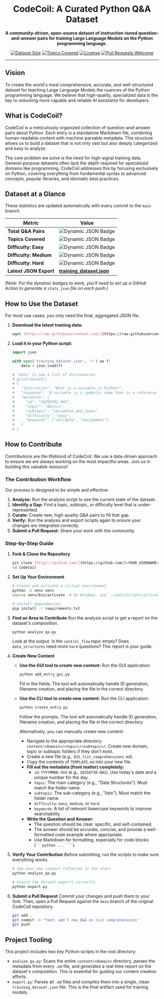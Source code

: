 <div align="center">

# CodeCoil: A Curated Python Q&A Dataset

**A community-driven, open-source dataset of instruction-tuned question-and-answer pairs for training Large Language Models on the Python programming language.**

</div>

<div align="center">

[![Dataset Size](https://img.shields.io/badge/dynamic/json?url=https%3A%2F%2Fraw.githubusercontent.com%2F<YOUR_USERNAME>%2FCodeCoil%2Fmain%2Fstats.json&query=%24.total_entries&label=Q%26A%20Pairs&color=blueviolet)](https://github.com/<YOUR_USERNAME>/CodeCoil)
[![Topics Covered](https://img.shields.io/badge/dynamic/json?url=https%3A%2F%2Fraw.githubusercontent.com%2F<YOUR_USERNAME>%2FCodeCoil%2Fmain%2Fstats.json&query=%24.total_topics&label=Topics&color=blue)](https://github.com/<YOUR_USERNAME>/CodeCoil/tree/main/content/python)
[![License](https://img.shields.io/badge/License-MIT-green.svg)](https://opensource.org/licenses/MIT)
[![Pull Requests Welcome](https://img.shields.io/badge/PRs-welcome-brightgreen.svg?style=flat-square)](http://makeapullrequest.com)

</div>

---

## Vision

To create the world's most comprehensive, accurate, and well-structured dataset for teaching Large Language Models the nuances of the Python programming language. We believe that high-quality, specialized data is the key to unlocking more capable and reliable AI assistants for developers.

## What is CodeCoil?

CodeCoil is a meticulously organized collection of question-and-answer pairs about Python. Each entry is a standalone Markdown file, combining human-readable content with machine-parsable metadata. This structure allows us to build a dataset that is not only vast but also deeply categorized and easy to analyze.

The core problem we solve is the need for high-signal training data. General-purpose datasets often lack the depth required for specialized domains like programming. CodeCoil addresses this by focusing exclusively on Python, covering everything from fundamental syntax to advanced concepts, popular libraries, and idiomatic best practices.

## Dataset at a Glance

These statistics are updated automatically with every commit to the `main` branch.

| Metric                  | Value                                                                                                                                                             |
| ----------------------- | ----------------------------------------------------------------------------------------------------------------------------------------------------------------- |
| **Total Q&A Pairs** | ![Dynamic JSON Badge](https://img.shields.io/badge/dynamic/json?url=https%3A%2F%2Fraw.githubusercontent.com%2F<YOUR_USERNAME>%2FCodeCoil%2Fmain%2Fstats.json&query=%24.total_entries&label=)                                                                                                                                                           |
| **Topics Covered** | ![Dynamic JSON Badge](https://img.shields.io/badge/dynamic/json?url=https%3A%2F%2Fraw.githubusercontent.com%2F<YOUR_USERNAME>%2FCodeCoil%2Fmain%2Fstats.json&query=%24.total_topics&label=)                                                                                                                                                           |
| **Difficulty: Easy** | ![Dynamic JSON Badge](https://img.shields.io/badge/dynamic/json?url=https%3A%2F%2Fraw.githubusercontent.com%2F<YOUR_USERNAME>%2FCodeCoil%2Fmain%2Fstats.json&query=%24.difficulty.easy&label=)                                                                                                                                                         |
| **Difficulty: Medium** | ![Dynamic JSON Badge](https://img.shields.io/badge/dynamic/json?url=https%3A%2F%2Fraw.githubusercontent.com%2F<YOUR_USERNAME>%2FCodeCoil%2Fmain%2Fstats.json&query=%24.difficulty.medium&label=)                                                                                                                                                       |
| **Difficulty: Hard** | ![Dynamic JSON Badge](https://img.shields.io/badge/dynamic/json?url=https%3A%2F%2Fraw.githubusercontent.com%2F<YOUR_USERNAME>%2FCodeCoil%2Fmain%2Fstats.json&query=%24.difficulty.hard&label=)                                                                                                                                                           |
| **Latest JSON Export** | [**training_dataset.json**](https://github.com/<YOUR_USERNAME>/CodeCoil/blob/main/training_dataset.json)                                                            |

*(Note: For the dynamic badges to work, you'll need to set up a GitHub Action to generate a `stats.json` file on each push.)*

## How to Use the Dataset

For most use cases, you only need the final, aggregated JSON file.

1.  **Download the latest training data:**
    ```bash
    wget [https://raw.githubusercontent.com/](https://raw.githubusercontent.com/)<YOUR_USERNAME>/CodeCoil/main/training_dataset.json
    ```
2.  **Load it in your Python script:**
    ```python
    import json

    with open('training_dataset.json', 'r') as f:
        data = json.load(f)

    # 'data' is now a list of dictionaries
    # print(data[0])
    # {
    #   "instruction": "What is a variable in Python?",
    #   "response": "A variable is a symbolic name that is a reference or pointer to an object...",
    #   "metadata": {
    #     "id": "20250701-001",
    #     "topic": "Basics",
    #     "subtopic": "variables_and_types",
    #     "difficulty": "easy",
    #     "keywords": ["variable", "assignment"]
    #   }
    # }
    ```

## How to Contribute

Contributions are the lifeblood of CodeCoil. We use a data-driven approach to ensure we are always working on the most impactful areas. Join us in building this valuable resource!

### The Contribution Workflow

Our process is designed to be simple and effective:

1.  **Analyze:** Run the analysis script to see the current state of the dataset.
2.  **Identify a Gap:** Find a topic, subtopic, or difficulty level that is under-represented.
3.  **Curate:** Create new, high-quality Q&A pairs to fill that gap.
4.  **Verify:** Run the analysis and export scripts again to ensure your changes are integrated correctly.
5.  **Submit a Pull Request:** Share your work with the community.

### Step-by-Step Guide

1.  **Fork & Clone the Repository**
    ```bash
    git clone [https://github.com/](https://github.com/)<YOUR_USERNAME>/CodeCoil.git
    cd CodeCoil
    ```

2.  **Set Up Your Environment**
    ```bash
    # Create and activate a virtual environment
    python -m venv venv
    source venv/bin/activate  # On Windows, use `./venv/Scripts/activate`

    # Install dependencies
    pip install -r requirements.txt
    ```

3.  **Find an Area to Contribute**
    Run the analysis script to get a report on the dataset's composition.
    ```bash
    python analyze_qa.py
    ```
    Look at the output. Is the `control_flow` topic empty? Does `data_structures` need more `hard` questions? This report is your guide.

4.  **Create New Content**
    * **Use the GUI tool to create new content:**
        Run the GUI application:
        ```bash
        python add_entry_gui.py
        ```
        Fill in the fields. The tool will automatically handle ID generation, filename creation, and placing the file in the correct directory.
        
    * **Use the CLI tool to create new content:**
        Run the CLI application:
        ```bash
        python create_entry.py
        ```
        Follow the prompts. The tool will automatically handle ID generation, filename creation, and placing the file in the correct directory.

        Alternatively, you can manually create new content:
        * Navigate to the appropriate directory: `content/<domain>/<topic>/<subtopic>/`. Create new domain, topic or subtopic folders if they don't exist.
        * Create a new file (e.g., `015_list_comprehensions.md`).
        * Copy the contents of `TEMPLATE.md` into your new file.
        * **Fill out the metadata (front matter) completely:**
            * `id`: `YYYYMMDD-XXX` (e.g., `20250730-001`). Use today's date and a unique number for the day.
            * `topic`: The main category (e.g., "Data Structures"). Must match the folder name.
            * `subtopic`: The sub-category (e.g., "lists"). Must match the folder name.
            * `difficulty`: `easy`, `medium`, or `hard`.
            * `keywords`: A list of relevant lowercase keywords to improve searchability.
        * **Write the Question and Answer:**
            * The question should be clear, specific, and self-contained.
            * The answer should be accurate, concise, and provide a well-formatted code example where appropriate.
            * Use Markdown for formatting, especially for code blocks (` ```python ... ``` `).

5.  **Verify Your Contribution**
    Before submitting, run the scripts to make sure everything works.
    ```bash
    # See your new content reflected in the stats
    python analyze_qa.py

    # Ensure the dataset exports correctly
    python export.py
    ```

6.  **Submit a Pull Request**
    Commit your changes and push them to your fork. Then, open a Pull Request against the `main` branch of the original CodeCoil repository.
    ```bash
    git add .
    git commit -m "feat: add 5 new Q&A on list comprehensions"
    git push
    ```

## Project Tooling

This project includes two key Python scripts in the root directory:

* `analyze_qa.py`: Scans the entire `content/<domain>` directory, parses the metadata from every `.md` file, and generates a real-time report on the dataset's composition. This is essential for guiding our content creation efforts.
* `export.py`: Parses all `.md` files and compiles them into a single, clean `training_dataset.json` file. This is the final artifact used for training models.
